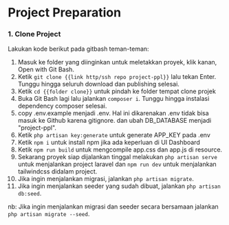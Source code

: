# Project Preparation

### 1. Clone Project

Lakukan kode berikut pada gitbash teman-teman:

1. Masuk ke folder yang diinginkan untuk meletakkan proyek, klik kanan, Open with Git Bash.
2. Ketik ```git clone {{link http/ssh repo project-ppl}}``` lalu tekan Enter. Tunggu hingga seluruh download dan publishing selesai.
3. Ketik ```cd {{folder clone}}``` untuk pindah ke folder tempat clone projek
4. Buka Git Bash lagi lalu jalankan ```composer i```. Tunggu hingga instalasi dependency composer selesai.
5. copy .env.example menjadi .env. Hal ini dikarenakan .env tidak bisa masuk ke Github karena gitignore. dan ubah DB_DATABASE menjadi "project-ppl".
7. Ketik ```php artisan key:generate``` untuk generate APP_KEY pada .env
8. Ketik ```npm i``` untuk install npm jika ada keperluan di UI Dashboard
9. Ketik ```npm run build``` untuk mengcompile app.css dan app.js di resource.
10. Sekarang proyek siap dijalankan tinggal melakukan ```php artisan serve``` untuk menjalankan project laravel dan ```npm run dev``` untuk menjalankan tailwindcss didalam project.
11. Jika ingin menjalankan migrasi, jalankan ```php artisan migrate```.
12. Jika ingin menjalankan seeder yang sudah dibuat, jalankan ```php artisan db:seed```. 

nb: Jika ingin menjalankan migrasi dan seeder secara bersamaan jalankan ```php artisan migrate --seed```.
